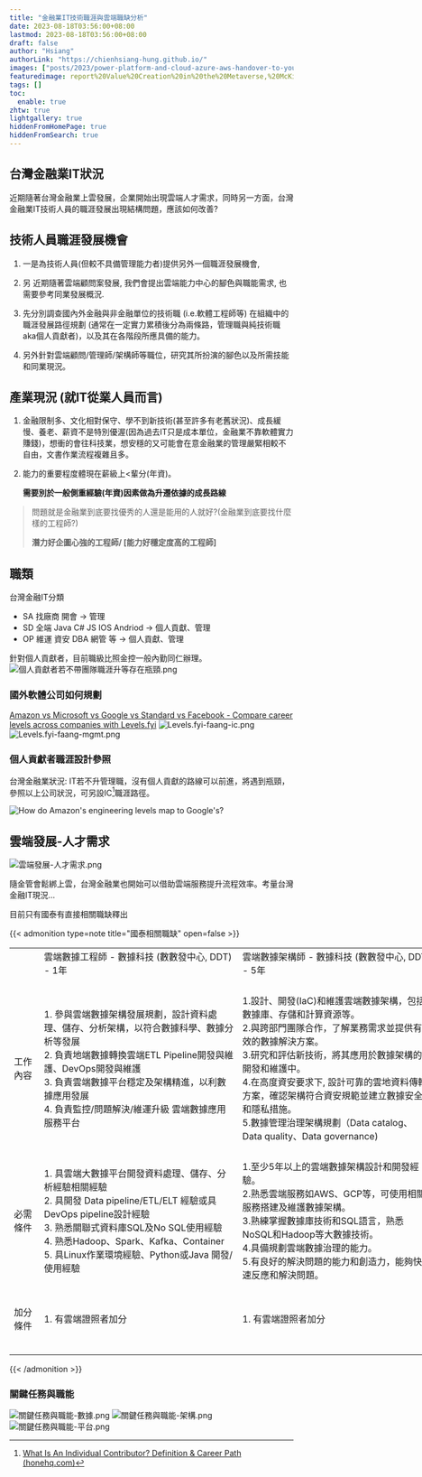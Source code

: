 ```yaml
---
title: "金融業IT技術職涯與雲端職缺分析"
date: 2023-08-18T03:56:00+08:00
lastmod: 2023-08-18T03:56:00+08:00
draft: false
author: "Hsiang"
authorLink: "https://chienhsiang-hung.github.io/"
images: ["posts/2023/power-platform-and-cloud-azure-aws-handover-to-your-colleagues/report%20Value%20Creation%20in%20the%20Metaverse,%20McKinsey,%20June%202022.jpg"]
featuredimage: report%20Value%20Creation%20in%20the%20Metaverse,%20McKinsey,%20June%202022.jpg
tags: []
toc:
  enable: true
zhtw: true
lightgallery: true
hiddenFromHomePage: true
hiddenFromSearch: true
---
```

## 台灣金融業IT狀況
近期隨著台灣金融業上雲發展，企業開始出現雲端人才需求，同時另一方面，台灣金融業IT技術人員的職涯發展出現結構問題，應該如何改善?

## 技術人員職涯發展機會
1. 一是為技術人員(但較不具備管理能力者)提供另外一個職涯發展機會,
2. 另 近期隨著雲端顧問案發展, 我們會提出雲端能力中心的腳色與職能需求, 也需要參考同業發展概況.

1. 先分別調查國內外金融與非金融單位的技術職 (i.e.軟體工程師等) 在組織中的職涯發展路徑規劃 (通常在一定實力累積後分為兩條路，管理職與純技術職aka個人貢獻者)，以及其在各階段所應具備的能力。
2. 另外針對雲端顧問/管理師/架構師等職位，研究其所扮演的腳色以及所需技能和同業現況。

## 產業現況 (就IT從業人員而言)
1. 金融限制多、文化相對保守、學不到新技術(甚至許多有老舊狀況)、成長緩慢、養老、薪資不是特別優渥(因為過去IT只是成本單位，金融業不靠軟體實力賺錢)，想衝的會往科技業，想安穩的又可能會在意金融業的管理嚴緊相較不自由，文書作業流程複雜且多。
2. 能力的重要程度體現在薪級上<輩分(年資)。

    **需要別於一般側重經驗(年資)因素做為升遷依據的成長路線**

> 問題就是金融業到底要找優秀的人還是能用的人就好?(金融業到底要找什麼樣的工程師?)
>
> **潛力好企圖心強的工程師/ [能力好穩定度高的工程師]**

## 職類
台灣金融IT分類
- SA 找廠商 開會 -> 管理
- SD 全端 Java C# JS IOS Andriod -> 個人貢獻、管理 
- OP 維運 資安 DBA 網管 等 -> 個人貢獻、管理

針對個人貢獻者，目前職級比照金控一般內勤同仁辦理。
![個人貢獻者若不帶團隊職涯升等存在瓶頸.png](個人貢獻者若不帶團隊職涯升等存在瓶頸.png "個人貢獻者若不帶團隊職涯升等存在瓶頸.png")
### 國外軟體公司如何規劃
[Amazon vs Microsoft vs Google vs Standard vs Facebook - Compare career levels across companies with Levels.fyi](https://www.levels.fyi/?compare=Amazon,Microsoft,Google,Standard,Facebook&track=Software%20Engineer#)
![Levels.fyi-faang-ic.png](Levels.fyi-faang-ic.png "Levels.fyi-faang-ic.png")
![Levels.fyi-faang-mgmt.png](Levels.fyi-faang-mgmt.png "Levels.fyi-faang-mgmt.png")

### 個人貢獻者職涯設計參照
台灣金融業狀況: IT若不升管理職，沒有個人貢獻的路線可以前進，將遇到瓶頸，參照以上公司狀況，可另設IC[^individualcontributor]職涯路徑。

![How do Amazon's engineering levels map to Google's?](https://qph.cf2.quoracdn.net/main-qimg-67bd5e851081a5a521ef59e06414cd3a "How do Amazon's engineering levels map to Google's? https://www.quora.com/How-do-Amazons-engineering-levels-map-to-Googles")

[^individualcontributor]: [What Is An Individual Contributor? Definition & Career Path (honehq.com)](https://honehq.com/glossary/individual-contributor/#:~:text=The%20definition%20of%20an%20individual,are%20accountable%20for%20their%20work.)

## 雲端發展-人才需求
![雲端發展-人才需求.png](雲端發展-人才需求.png "雲端發展-人才需求.png")

隨金管會鬆綁上雲，台灣金融業也開始可以借助雲端服務提升流程效率。考量台灣金融IT現況...

目前只有國泰有直接相關職缺釋出

{{< admonition type=note title="國泰相關職缺" open=false >}}

<table border="0" cellpadding="0" cellspacing="0" width="3452" style="border-collapse:
 collapse;table-layout:fixed;width:2592pt">
 <colgroup><col class="xl65" width="38" style="mso-width-source:userset;mso-width-alt:1389;
 width:29pt">
 <col class="xl65" width="350" span="2" style="mso-width-source:userset;mso-width-alt:
 12800;width:263pt">
 <col class="xl65" width="405" span="2" style="mso-width-source:userset;mso-width-alt:
 14811;width:304pt">
 <col class="xl65" width="328" style="mso-width-source:userset;mso-width-alt:11995;
 width:246pt">
 <col class="xl65" width="405" style="mso-width-source:userset;mso-width-alt:14811;
 width:304pt">
 <col class="xl65" width="329" style="mso-width-source:userset;mso-width-alt:12032;
 width:247pt">
 <col class="xl65" width="437" style="mso-width-source:userset;mso-width-alt:15981;
 width:328pt">
 <col class="xl65" width="405" style="mso-width-source:userset;mso-width-alt:14811;
 width:304pt">
 </colgroup><tbody><tr height="20" style="height:15.0pt">
  <td height="20" class="xl66" width="38" style="height:15.0pt;width:29pt">　</td>
  <td class="xl66" width="350" style="border-left:none;width:263pt">雲端數據工程師 - 數據科技
  (數數發中心, DDT) - 1年</td>
  <td class="xl66" width="350" style="border-left:none;width:263pt">雲端數據架構師 - 數據科技
  (數數發中心, DDT) - 5年</td>
  <td class="xl66" width="405" style="border-left:none;width:304pt">企業架構(EA)-雲端架構師(數數發中心,
  DDT)<span style="mso-spacerun:yes">&nbsp;</span></td>
  <td class="xl66" width="405" style="border-left:none;width:304pt">雲端架構師 /
  Cloud-Native技術架構師</td>
  <td class="xl66" width="328" style="border-left:none;width:246pt">雲端DevOps工程師(數數發中心,
  DDT)</td>
  <td class="xl66" width="405" style="border-left:none;width:304pt">雲端平台工程師 (數數發中心,
  DDT)<span style="mso-spacerun:yes">&nbsp;</span></td>
  <td class="xl66" width="329" style="border-left:none;width:247pt">雲端SRE工程師(數數發中心,
  DDT)<span style="mso-spacerun:yes">&nbsp;</span></td>
  <td class="xl66" width="437" style="border-left:none;width:328pt">雲端專案經理/專案管理師(數數發中心,
  DDT)</td>
  <td class="xl66" width="405" style="border-left:none;width:304pt">雲端自動化測試工程師</td>
 </tr>
 <tr height="236" style="mso-height-source:userset;height:177.0pt">
  <td height="236" class="xl69" width="38" style="height:177.0pt;border-top:none;
  width:29pt">工作內容</td>
  <td class="xl67" width="350" style="border-top:none;border-left:none;width:263pt">1.
  參與雲端數據架構發展規劃，設計資料處理、儲存、分析架構，以符合數據科學、數據分析等發展			<br>
    2. 負責地端數據轉換雲端ETL Pipeline開發與維護、DevOps開發與維護<br>
    3. 負責雲端數據平台穩定及架構精進，以利數據應用發展			<br>
    4. 負責監控/問題解決/維運升級 雲端數據應用服務平台</td>
  <td class="xl67" width="350" style="border-top:none;border-left:none;width:263pt">1.設計、開發(IaC)和維護雲端數據架構，包括數據庫、存儲和計算資源等。<br>
    2.與跨部門團隊合作，了解業務需求並提供有效的數據解決方案。<br>
    3.研究和評估新技術，將其應用於數據架構的開發和維護中。<br>
    4.在高度資安要求下, 設計可靠的雲地資料傳輸方案，確認架構符合資安規範並建立數據安全和隱私措施。<br>
    5.數據管理治理架構規劃（Data catalog、Data quality、Data governance)</td>
  <td class="xl67" width="405" style="border-top:none;border-left:none;width:304pt">1.
  雲端服務架構提案：專案需求訪談、提案簡報製作及說明。<br>
    2. 雲端服務應用及架構規劃：針對專案需求，提供雲端服務應用方式及架構規劃建議。<br>
    3. 雲端服務維運機制建立。<br>
    4. 雲端服務研究與功能測試：新技術研究評估。<br>
    5. 混合雲技術導入與實作。<br>
    6. 協助及審核金控及子公司雲端架構規劃及雲端資安管控規範，必要時可協助子公司報請主管單位相關程序之協助</td>
  <td class="xl67" width="405" style="border-top:none;border-left:none;width:304pt">1.
  協助集團雲端轉型專案之架構規劃與設計<br>
    2. 擔任雲端技術顧問之角色<br>
    3. 公有雲與Cloud-Native技術與標準制定</td>
  <td class="xl67" width="328" style="border-top:none;border-left:none;width:246pt">1.
  負責雲端DevOps平台維運工作。<br>
    2. DevOps流程建置及設計。<br>
    3. 編寫Infrastructure as Code(Terraform)及建置自動部署流程。<br>
    4. 整合各項安全掃瞄工具至自動化流程中。<br>
    5. 配合應用程式需求維運及持續優化DevOps流程。</td>
  <td class="xl67" width="405" style="border-top:none;border-left:none;width:304pt">1.
  協助雲端平台 (AWS or GCP) 建置及維運工作。<br>
    2. DevOps流程與環境建置。<br>
    3. 依據應用程式需求規劃及分派雲端服務資源。<br>
    4. 監控雲端服務運行之健康情況。<br>
    5. 開發雲端自動化程式 (如：Ansible、Terraform) 完成日常重複性工作，有效提升執行正確率與整體效率。</td>
  <td class="xl67" width="329" style="border-top:none;border-left:none;width:247pt">1.
  負責雲端架構整合、配置管理與維運。<br>
    2. 實現可觀察性監控、警報和指標報告。<br>
    3. 提供可靠的大規模部署技術服務。<br>
    4. 提供服務有關效能、可用性和可靠性等服務指標報告。<br>
    5. 提供開發團隊指標和數據分析資訊和見解。<br>
    6. 管理變更控制和事故回報機制。</td>
  <td class="xl67" width="437" style="border-top:none;border-left:none;width:328pt">-
  雲端專案規劃、推動、執行及管理(包含制定目標、需求確認、分析與規劃、團隊溝通與協調、時程規劃與控管、測試管理、品質管理及風險管理等)<br>
    - 執行部門內部或跨單位、需求端及開發端之溝通協調及問題排除<br>
    - 規劃雲端服務之系統架構、API 設計、資料流、使用者體驗流程等<br>
    - 確保專案導入時的遵法與驗證,及專案上線後的精進、監控、維運<br>
    - 作為溝通窗口,持續掌握與確認專案內容,確保目標共識並帶領團隊前進<br>
    - 持續優化雲端專案執行流程並完整執行專案評估、成效追蹤與分析</td>
  <td class="xl67" width="405" style="border-top:none;border-left:none;width:304pt">1.
  利用自動化測試工具撰寫雲端環境專案服務測試腳本(ex. 功能性測試、負載測試、壓力測試、End-to-End測試)<br>
    2. 協助專案團隊規劃並撰寫測試案例<br>
    3. 測試平台： Web / API<br>
    4. 透過自動化測試工具提供測試報告<br>
    5. 協助專案團隊理解報告結果並持續改善服務品質</td>
 </tr>
 <tr height="178" style="mso-height-source:userset;height:133.5pt">
  <td height="178" class="xl69" width="38" style="height:133.5pt;border-top:none;
  width:29pt">必需條件</td>
  <td class="xl67" width="350" style="border-top:none;border-left:none;width:263pt">1.
  具雲端大數據平台開發資料處理、儲存、分析經驗相關經驗		<br>
    2. 具開發 Data pipeline/ETL/ELT 經驗或具DevOps pipeline設計經驗<br>
    3. 熟悉關聯式資料庫SQL及No SQL使用經驗<br>
    4. 熟悉Hadoop、Spark、Kafka、Container<br>
    5. 具Linux作業環境經驗、Python或Java 開發/使用經驗</td>
  <td class="xl67" width="350" style="border-top:none;border-left:none;width:263pt">1.至少5年以上的雲端數據架構設計和開發經驗。<br>
    2.熟悉雲端服務如AWS、GCP等，可使用相關服務搭建及維護數據架構。<br>
    3.熟練掌握數據庫技術和SQL語言，熟悉NoSQL和Hadoop等大數據技術。<br>
    4.具備規劃雲端數據治理的能力。<br>
    5.有良好的解決問題的能力和創造力，能夠快速反應和解決問題。</td>
  <td class="xl67" width="405" style="border-top:none;border-left:none;width:304pt">-五年以上雲端架構規劃及使用開發經驗<br>
    -具備 AWS/Azure/GCP 其中一項開發及架構規劃經驗,有證照佳<br>
    -熟悉雲端 DevOps 架構與雲端自動化IaC技術<br>
    -熟悉 Linux 的程式開發環境與 Shell Script 的使用<br>
    -具備自我學習研究能力<br>
    -Open source 的採用與管理經驗<br>
    -習慣創新與步調快速的環境</td>
  <td class="xl67" width="405" style="border-top:none;border-left:none;width:304pt">1.
  3年以上 GCP、AWS、Azure使用與設計經驗。<br>
    2. 3年以上軟體架構與Database(RDBMs or NoSQL)設計經驗。<br>
    3. 熟悉Cloud-Native相關技術或分散式系統。<br>
    4. 熱愛分享與協助同事解決問題，並針對各項問題與尋求進階解決方案。<br>
    5. 對學習新技術或雲端服務具有熱情與好奇心。</td>
  <td class="xl67" width="328" style="border-top:none;border-left:none;width:246pt">1.
  熟悉Linux Shell Script<br>
    2. 熟悉Terraform尤佳<br>
    3. 擁有AWS、GCP或Azure雲端技術相關認證資格</td>
  <td class="xl67" width="405" style="border-top:none;border-left:none;width:304pt">1.
  熟悉Linux Shell Script<br>
    2. 熟悉Terraform、Ansible尤佳<br>
    3. 擁有AWS、GCP或Azure雲端技術相關認證資格</td>
  <td class="xl67" width="329" style="border-top:none;border-left:none;width:247pt">1.
  熟悉Linux Shell Script<br>
    2. 熟悉Terraform尤佳<br>
    3. 擁有AWS、GCP或Azure雲端技術相關認證資格</td>
  <td class="xl67" width="437" style="border-top:none;border-left:none;width:328pt">－
  需有雲端專案或軟體開發專案管理經驗至少 2 年以上<br>
    － 具備良好的溝通協調、邏輯思考與問題分析解決能力<br>
    － 對陌生領域具備高度好奇心、敏捷思考、主動積極、執行力及抗壓力高、可獨立作業亦可團隊合作、具全局視野並注重細節<br>
    － 具備良好的規劃文件撰寫能力（如 RFP、WBS、業務流程圖、UI/UX wireframe、Gantt chart、專案追蹤表等）<br>
    － 具備良好的報告撰寫及簡報能力</td>
  <td class="xl67" width="405" style="border-top:none;border-left:none;width:304pt">1.
  具1年以上測試經驗，有網站前/後端實際測試資歷<br>
    2. 具備團隊合作能力及敏捷式開發基本知識(Agile/Scrum)</td>
 </tr>
 <tr height="94" style="mso-height-source:userset;height:70.5pt">
  <td height="94" class="xl69" width="38" style="height:70.5pt;border-top:none;
  width:29pt">加分條件</td>
  <td class="xl68" style="border-top:none;border-left:none">1. 有雲端證照者加分</td>
  <td class="xl68" style="border-top:none;border-left:none">1. 有雲端證照者加分</td>
  <td class="xl68" style="border-top:none;border-left:none">　</td>
  <td class="xl67" width="405" style="border-top:none;border-left:none;width:304pt">1.
  具備GCP、AWS、Azure技術認證<br>
    2. 具備雲端相關技術講師經驗<br>
    3. 具有應用系統開發經驗(Java or .Net尤佳)</td>
  <td class="xl68" style="border-top:none;border-left:none">　</td>
  <td class="xl68" style="border-top:none;border-left:none">　</td>
  <td class="xl68" style="border-top:none;border-left:none">　</td>
  <td class="xl67" width="437" style="border-top:none;border-left:none;width:328pt">-
  熟悉專案管理工具運用,如 Jira、Trello 者尤佳<br>
    - 具備實際運作敏捷開發專案經驗者尤佳<br>
    - 具備軟體開發經驗尤佳</td>
  <td class="xl67" width="405" style="border-top:none;border-left:none;width:304pt">1.
  有使用雲端平台經驗尤佳(ex. GCP、AWS、Azure)<br>
    2. 有自動化測試經驗尤佳(ex. Jmeter、Postman、Newman、K6、selenium、xk6 browser)<br>
    3. 對於自動化測試有熱忱，願意學習了解雲端服務者佳</td>
 </tr>
 <!--[if supportMisalignedColumns]-->
 <tr height="0" style="display:none">
  <td width="38" style="width:29pt"></td>
  <td width="350" style="width:263pt"></td>
  <td width="350" style="width:263pt"></td>
  <td width="405" style="width:304pt"></td>
  <td width="405" style="width:304pt"></td>
  <td width="328" style="width:246pt"></td>
  <td width="405" style="width:304pt"></td>
  <td width="329" style="width:247pt"></td>
  <td width="437" style="width:328pt"></td>
  <td width="405" style="width:304pt"></td>
 </tr>
 <!--[endif]-->
</tbody></table>

{{< /admonition >}}

### 關鍵任務與職能
![關鍵任務與職能-數據.png](關鍵任務與職能-數據.png "關鍵任務與職能-數據.png")
![關鍵任務與職能-架構.png](關鍵任務與職能-架構.png "關鍵任務與職能-架構.png")
![關鍵任務與職能-平台.png](關鍵任務與職能-平台.png "關鍵任務與職能-平台.png")